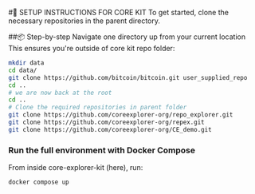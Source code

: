 #🧰 SETUP INSTRUCTIONS FOR CORE KIT
To get started, clone the necessary repositories in the parent directory.

##📦 Step-by-step
Navigate one directory up from your current location
This ensures you're outside of core kit repo folder:

```bash
mkdir data
cd data/
git clone https://github.com/bitcoin/bitcoin.git user_supplied_repo
cd ..
# we are now back at the root
cd ..
# Clone the required repositories in parent folder
git clone https://github.com/coreexplorer-org/repo_explorer.git
git clone https://github.com/coreexplorer-org/repex.git
git clone https://github.com/coreexplorer-org/CE_demo.git
```

### Run the full environment with Docker Compose
From inside core-explorer-kit (here), run:

```bash
docker compose up
```
